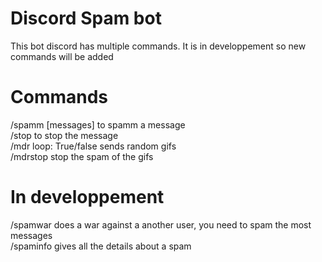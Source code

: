 # Discord Spam bot
This bot discord has multiple commands. It is in developpement so new commands will be added

# Commands

/spamm [messages] to spamm a message                 
/stop to stop the message                   
/mdr loop: True/false sends random gifs             
/mdrstop stop the spam of the gifs

# In developpement

/spamwar does a war against a another user, you need to spam the most messages             
/spaminfo gives all the details about a spam

